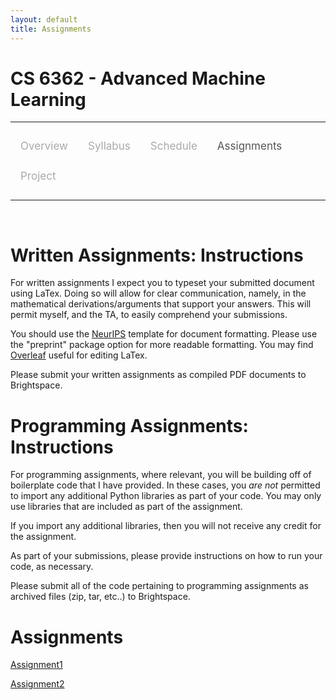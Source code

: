 ```yaml
---
layout: default
title: Assignments
---
```


<style>
.topnav {
  overflow: hidden;
  background-color: #fdfdfd;
}

.topnav a {
  float: left;
  color: #aaaaaa;
  text-align: center;
  padding: 14px 16px;
  text-decoration: none;
  font-size: 17px;
}

.topnav a:hover {
  color: #555555;
}

.topnav a.active {
  color: #555555;
}
</style>

# CS 6362 - Advanced Machine Learning

---

<div class='topnav'>
  <a href="/teaching/aml/fall2022">Overview</a>
  <a href="/teaching/aml/fall2022/syllabus">Syllabus</a>
  <a href="/teaching/aml/fall2022/schedule">Schedule</a>
  <a class='active' href="/teaching/aml/fall2022/assignments">Assignments</a>
  <a href="/teaching/aml/fall2022/project">Project</a>
</div>

---

<br>

# Written Assignments: Instructions

For written assignments I expect you to typeset your submitted document using LaTex. Doing so will allow for clear communication, namely, in the mathematical derivations/arguments that support your answers. This will permit myself, and the TA, to easily comprehend your submissions.

You should use the [NeurIPS](https://nips.cc/Conferences/2021/PaperInformation/StyleFiles) template for document formatting. Please use the "preprint" package option for more readable formatting. You may find [Overleaf](https://www.overleaf.com/) useful for editing LaTex.

Please submit your written assignments as compiled PDF documents to Brightspace.

# Programming Assignments: Instructions

For programming assignments, where relevant, you will be building off of boilerplate code that I have provided. In these cases, you _are not_ permitted to import any additional Python libraries as part of your code. You may only use libraries that are included as part of the assignment.

If you import any additional libraries, then you will not receive any credit for the assignment.

As part of your submissions, please provide instructions on how to run your code, as necessary.

Please submit all of the code pertaining to programming assignments as archived files (zip, tar, etc..) to Brightspace.

# Assignments

[Assignment1](/teaching/aml/fall2022/assignments/assignment1)

[Assignment2](/teaching/aml/fall2022/assignments/assignment2)
